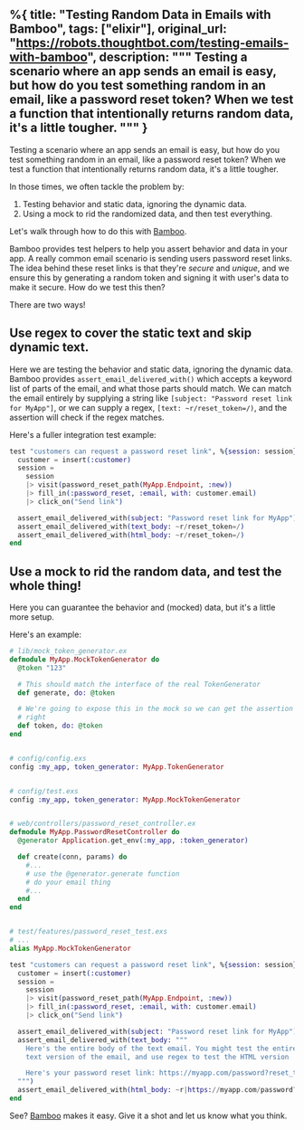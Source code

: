 %{
  title: "Testing Random Data in Emails with Bamboo",
  tags: ["elixir"],
  original_url: "https://robots.thoughtbot.com/testing-emails-with-bamboo",
  description: """
  Testing a scenario where an app sends an email is easy, but how do you
  test something random in an email, like a password reset token? When we
  test a function that intentionally returns random data, it's a little
  tougher.
  """
}
---

Testing a scenario where an app sends an email is easy, but how do you
test something random in an email, like a password reset token? When we
test a function that intentionally returns random data, it's a little
tougher.

In those times, we often tackle the problem by:

1. Testing behavior and static data, ignoring the dynamic data.
2. Using a mock to rid the randomized data, and then test everything.

Let's walk through how to do this with
[Bamboo](https://github.com/thoughtbot/bamboo).

Bamboo provides test helpers to help you assert behavior and data in
your app. A really common email scenario is sending users password reset
links. The idea behind these reset links is that they're _secure_ and
_unique_, and we ensure this by generating a random token and signing it
with user's data to make it secure. How do we test this then?

There are two ways!

## Use regex to cover the static text and skip dynamic text.

Here we are testing the behavior and static data, ignoring the dynamic
data.  Bamboo provides `assert_email_delivered_with()` which accepts a
keyword list of parts of the email, and what those parts should match.
We can match the email entirely by supplying a string like `[subject:
"Password reset link for MyApp"]`, or we can supply a regex, `[text:
~r/reset_token=/)`, and the assertion will check if the regex matches.

Here's a fuller integration test example:

```elixir
test "customers can request a password reset link", %{session: session} do
  customer = insert(:customer)
  session =
    session
    |> visit(password_reset_path(MyApp.Endpoint, :new))
    |> fill_in(:password_reset, :email, with: customer.email)
    |> click_on("Send link")

  assert_email_delivered_with(subject: "Password reset link for MyApp")
  assert_email_delivered_with(text_body: ~r/reset_token=/)
  assert_email_delivered_with(html_body: ~r/reset_token=/)
end
```

## Use a mock to rid the random data, and test the whole thing!

Here you can guarantee the behavior and (mocked) data, but it's a little
more setup.

Here's an example:

```elixir
# lib/mock_token_generator.ex
defmodule MyApp.MockTokenGenerator do
  @token "123"

  # This should match the interface of the real TokenGenerator
  def generate, do: @token

  # We're going to expose this in the mock so we can get the assertion
  # right
  def token, do: @token
end


# config/config.exs
config :my_app, token_generator: MyApp.TokenGenerator


# config/test.exs
config :my_app, token_generator: MyApp.MockTokenGenerator


# web/controllers/password_reset_controller.ex
defmodule MyApp.PasswordResetController do
  @generator Application.get_env(:my_app, :token_generator)

  def create(conn, params) do
    #...
    # use the @generator.generate function
    # do your email thing
    #...
  end
end


# test/features/password_reset_test.exs
# ...
alias MyApp.MockTokenGenerator

test "customers can request a password reset link", %{session: session} do
  customer = insert(:customer)
  session =
    session
    |> visit(password_reset_path(MyApp.Endpoint, :new))
    |> fill_in(:password_reset, :email, with: customer.email)
    |> click_on("Send link")

  assert_email_delivered_with(subject: "Password reset link for MyApp")
  assert_email_delivered_with(text_body: """
    Here's the entire body of the text email. You might test the entire
    text version of the email, and use regex to test the HTML version

    Here's your password reset link: https://myapp.com/password?reset_token=#{MockTokenGenerator.token}
  """)
  assert_email_delivered_with(html_body: ~r|https://myapp.com/password?reset_token=#{MockTokenGenerator.token}|)
end
```

See? [Bamboo](https://github.com/thoughtbot/bamboo) makes it easy. Give
it a shot and let us know what you think.
